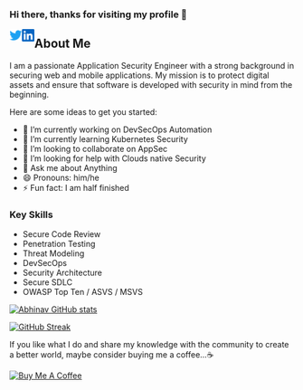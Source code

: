 ### Hi there, thanks for visiting my profile 👋


<a href="https://twitter.com/abhinavsejpal"> <img align="left" alt="Abhinav Sejpal | Twitter" width="22px" src="https://raw.githubusercontent.com/bugwrangler/bugwrangler/fce8d151c992e7cd1400de4c95a9d7e639234cd6/assest/twitter.svg" /></a>

<a href="https://www.linkedin.com/in/Sejpal/">
<img align="left" alt="Abhinav Sejpal" width="22px" src="https://raw.githubusercontent.com/bugwrangler/bugwrangler/fce8d151c992e7cd1400de4c95a9d7e639234cd6/assest/linkedin.svg" /> </a>


## About Me

I am a passionate Application Security Engineer with a strong background in securing web and mobile applications. My mission is to protect digital assets and ensure that software is developed with security in mind from the beginning.

Here are some ideas to get you started:

- 🔭 I’m currently working on DevSecOps Automation
- 🌱 I’m currently learning Kubernetes Security
- 👯 I’m looking to collaborate on AppSec 
- 🤔 I’m looking for help with Clouds native Security 
- 💬 Ask me about Anything 
- 😄 Pronouns: him/he
- ⚡ Fun fact: I am half finished

### Key Skills
- Secure Code Review
- Penetration Testing
- Threat Modeling
- DevSecOps
- Security Architecture
- Secure SDLC
- OWASP Top Ten / ASVS / MSVS 

[![Abhinav GitHub stats](https://github-readme-stats.vercel.app/api?username=abhinavsejpal-mns&theme=dark)](https://github-readme-stats.vercel.app/api?username=abhinavsejpal-mns&theme=dark)

[![GitHub Streak](https://github-readme-streak-stats.herokuapp.com?user=abhinavsejpal-mns&theme=dark)](https://git.io/streak-stats)

If you like what I do and share my knowledge with the community to create a better world, maybe consider buying me a coffee...☕ 

<a href="https://www.buymeacoffee.com/bugwrangler" target="_blank"><img src="https://cdn.buymeacoffee.com/buttons/v2/default-yellow.png" alt="Buy Me A Coffee" width="150" ></a>


